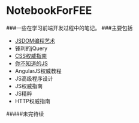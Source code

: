# NotebookForFEE
###一些在学习前端开发过程中的笔记。
###主要包括
- <a href="https://github.com/ErikYu/NotebookForFEE/tree/DOMScripting">JSDOM编程艺术</a>
- 锋利的jQuery
- <a href="https://github.com/ErikYu/NotebookForFEE/tree/CSS">CSS权威指南</a>
- <a href="https://github.com/ErikYu/NotebookForFEE/tree/JSYouDontKno">你不知道的JS</a>
- AngularJS权威教程
- JS高级程序设计
- JS权威指南
- JS精粹
- HTTP权威指南

#####未完待续
